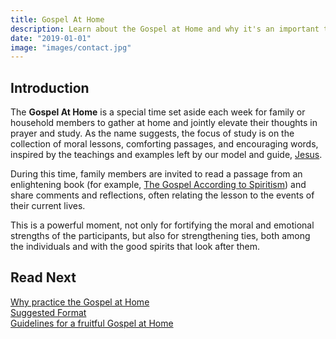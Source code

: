 ```yaml
---
title: Gospel At Home
description: Learn about the Gospel at Home and why it's an important tool to help you and your family on your spiritual journey.
date: "2019-01-01"
image: "images/contact.jpg"
---
```


## Introduction
The **Gospel At Home** is a special time set aside each week for family or household members to gather
at home and jointly elevate their thoughts in prayer and study. As the name suggests,
the focus of study is on the collection of moral lessons, comforting passages, and encouraging words,
inspired by the teachings and examples left by our model and guide, [Jesus](/about/jesus).

During this time, family members are invited to read a passage from an enlightening book 
(for example, [The Gospel According to Spiritism](/books/gospel-according-spiritism))
and share comments and reflections, often relating the lesson to the events of their current lives.	      	

This is a powerful moment, not only for fortifying the moral and emotional strengths of the participants,
but also for strengthening ties, both among the individuals and with the good spirits that look after them.

## Read Next
[Why practice the Gospel at Home](why)  
[Suggested Format](format)  
[Guidelines for a fruitful Gospel at Home](guidelines)  

